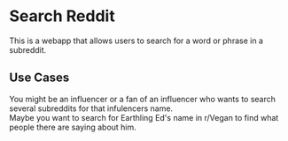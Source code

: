 # Search Reddit
This is a webapp that allows users to search for a word or phrase in a subreddit.  
## Use Cases
You might be an influencer or a fan of an influencer who wants to search several subreddits for that infulencers name.  
Maybe you want to search for Earthling Ed's name in r/Vegan to find what people there are saying about him.  

